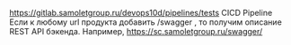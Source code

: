 https://gitlab.samoletgroup.ru/devops10d/pipelines/tests CICD Pipeline
Если к любому url продукта добавить /swagger , то получим описание REST API бэкенда. Например, https://sc.samoletgroup.ru/swagger/

